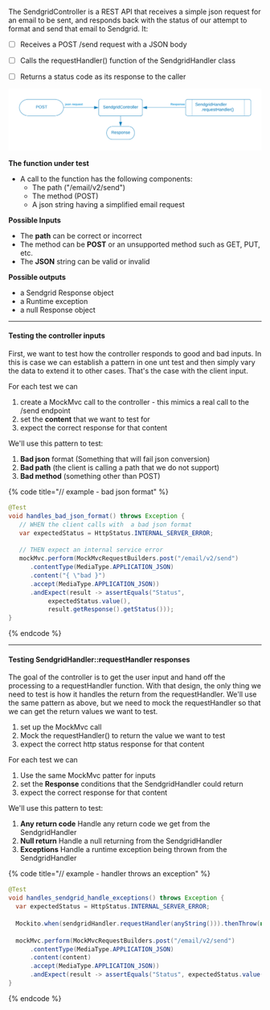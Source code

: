

The SendgridController is a REST API that receives a simple json request for an email to be sent, and responds back with the status of our attempt to format and send that email to Sendgrid. It:

* [ ] Receives a POST /send request with a JSON body
* [ ] Calls the requestHandler() function of the SendgridHandler class
* [ ] Returns a status code as its response to the caller


![](../../.gitbook/assets/sendgrid-personal-controller.png)


<p/><strong>The function under test</strong>

* A call to the function has the following components:
  * The path  \("/email/v2/send"\)
  * The method \(POST\)
  * A json string having a simplified email request


<p/><strong>Possible Inputs</strong>

* The **path** can be correct or incorrect
* The method can be **POST** or an unsupported method such as GET, PUT, etc.
* The **JSON** string can be valid or invalid


<p/><strong>Possible outputs</strong>

* a Sendgrid Response object
* a Runtime exception
* a null Response object


---

#### Testing the controller inputs

First, we want to test how the controller responds to good and bad inputs.  In this is case we can establish a pattern in one unt test and then simply vary the data to extend it to other cases.  That's the case with the client input. 

For each test we can 
1. create a MockMvc call to the controller - this mimics a real call to the /send endpoint
2. set the **content** that we want to test for
3. expect the correct response for that content

We'll use this pattern to test:
1. **Bad json** format (Something that will fail json conversion)
2. **Bad path** (the client is calling a path that we do not support)
3. **Bad method** (something other than POST)

{% code title="// example - bad json format" %}
```java
@Test
void handles_bad_json_format() throws Exception {
   // WHEN the client calls with  a bad json format
   var expectedStatus = HttpStatus.INTERNAL_SERVER_ERROR;
   
   // THEN expect an internal service error
   mockMvc.perform(MockMvcRequestBuilders.post("/email/v2/send")
      .contentType(MediaType.APPLICATION_JSON)
      .content("{ \"bad }")
      .accept(MediaType.APPLICATION_JSON))
      .andExpect(result -> assertEquals("Status",
           expectedStatus.value(), 
           result.getResponse().getStatus()));
}


```
{% endcode %}

---

#### Testing SendgridHandler::requestHandler responses 

The goal of the controller is to get the user input and hand off the processing to a requestHandler function.  With that design, the only thing we need to test  is how it handles the return from the requestHandler.  We'll use the same pattern as above, but we need to mock the requestHandler so that we can get the return values we want to test.

1. set up the MockMvc call
2. Mock the requestHandler\(\) to return the value we want to test
3. expect the correct http status response for that content

For each test we can
1. Use the same MockMvc patter for inputs
2. set the **Response** conditions that the SendgridHandler could return
3. expect the correct response for that content

We'll use this pattern to test:
1. **Any return code** Handle any return code we get from the SendgridHandler
2. **Null return** Handle a null returning from the SendgridHandler
3. **Exceptions** Handle a runtime exception being thrown from the SendgridHandler



{% code title="// example - handler throws an exception" %}
```java
@Test  
void handles_sendgrid_handle_exceptions() throws Exception {
  var expectedStatus = HttpStatus.INTERNAL_SERVER_ERROR;
  
  Mockito.when(sendgridHandler.requestHandler(anyString())).thenThrow(new RuntimeException("Bad juju"));
  
  mockMvc.perform(MockMvcRequestBuilders.post("/email/v2/send")
      .contentType(MediaType.APPLICATION_JSON)
      .content(content)
      .accept(MediaType.APPLICATION_JSON))
      .andExpect(result -> assertEquals("Status", expectedStatus.value(), result.getResponse().getStatus()));
}
```
{% endcode %}

